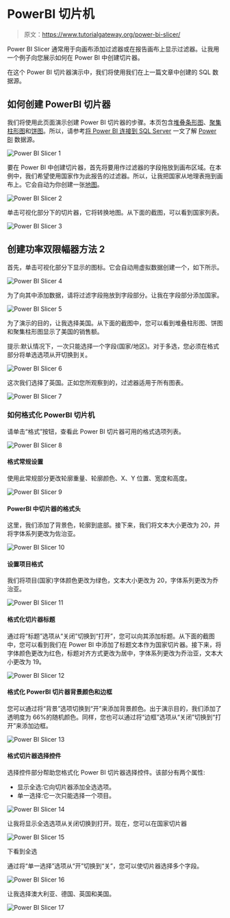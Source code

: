# PowerBI 切片机

> 原文：<https://www.tutorialgateway.org/power-bi-slicer/>

Power BI Slicer 通常用于向画布添加过滤器或在报告画布上显示过滤器。让我用一个例子向您展示如何在 Power BI 中创建切片器。

在这个 Power BI 切片器演示中，我们将使用我们在上一篇文章中创建的 SQL 数据源。

## 如何创建 PowerBI 切片器

我们将使用此页面演示创建 Power BI 切片器的步骤。本页包含[堆叠条形图](https://www.tutorialgateway.org/power-bi-stacked-bar-chart/)、[聚集柱形图](https://www.tutorialgateway.org/clustered-column-chart-in-power-bi/)和[饼图](https://www.tutorialgateway.org/pie-chart-in-power-bi/)。所以，请参考[将 Power BI 连接到 SQL Server](https://www.tutorialgateway.org/connect-power-bi-to-sql-server/) 一文了解 [Power BI](https://www.tutorialgateway.org/power-bi-tutorial/) 数据源。

![Power BI Slicer 1](img/b749ee9dd864100d4bd31a9f339a4762.png)

要在 Power BI 中创建切片器，首先将要用作过滤器的字段拖放到画布区域。在本例中，我们希望使用国家作为此报告的过滤器。所以，让我把国家从地理表拖到画布上。它会自动为你创建一张[地图](https://www.tutorialgateway.org/create-a-map-in-power-bi/)。

![Power BI Slicer 2](img/ff750780abe8a2ed3ac708ae06e1ffa7.png)

单击可视化部分下的切片器，它将转换地图。从下面的截图，可以看到国家列表。

![Power BI Slicer 3](img/7c13ac832e77f73fe48fc37c7ed1cf95.png)

## 创建功率双限幅器方法 2

首先，单击可视化部分下显示的图标。它会自动用虚拟数据创建一个，如下所示。

![Power BI Slicer 4](img/9401f621b30f8068d6ad6ecc2394d49b.png)

为了向其中添加数据，请将过滤字段拖放到字段部分。让我在字段部分添加国家。

![Power BI Slicer 5](img/ae56d96c0f778a683df5e21de3cff0f3.png)

为了演示的目的，让我选择美国。从下面的截图中，您可以看到堆叠柱形图、饼图和聚集柱形图显示了美国的销售额。

提示:默认情况下，一次只能选择一个字段(国家/地区)。对于多选，您必须在格式部分将单选选项从开切换到关。

![Power BI Slicer 6](img/c88a1a56cf53ccfb635b87d4a4f9eaf7.png)

这次我们选择了英国。正如您所观察到的，过滤器适用于所有图表。

![Power BI Slicer 7](img/1281c9ae74684cfd56b3a0ef2f99fce4.png)

### 如何格式化 PowerBI 切片机

请单击“格式”按钮，查看此 Power BI 切片器可用的格式选项列表。

![Power BI Slicer 8](img/c942d807638b53fc97adf0228f199307.png)

#### 格式常规设置

使用此常规部分更改轮廓重量、轮廓颜色、X、Y 位置、宽度和高度。

![Power BI Slicer 9](img/733c255e20be651105051c86326044f8.png)

#### PowerBI 中切片器的格式头

这里，我们添加了背景色，轮廓到底部。接下来，我们将文本大小更改为 20，并将字体系列更改为佐治亚。

![Power BI Slicer 10](img/a0cf960d0eab478cd9c5ebd2c5c886fb.png)

#### 设置项目格式

我们将项目(国家)字体颜色更改为绿色，文本大小更改为 20，字体系列更改为乔治亚。

![Power BI Slicer 11](img/8f6cb844dc77230b4280165307777de0.png)

#### 格式化切片器标题

通过将“标题”选项从“关闭”切换到“打开”，您可以向其添加标题。从下面的截图中，您可以看到我们在 Power BI 中添加了标题文本作为国家切片器。接下来，将字体颜色更改为红色，标题对齐方式更改为居中，字体系列更改为乔治亚，文本大小更改为 19。

![Power BI Slicer 12](img/ed8c68feecb3f928d568222d4a13b705.png)

#### 格式化 PowerBI 切片器背景颜色和边框

您可以通过将“背景”选项切换到“开”来添加背景颜色。出于演示目的，我们添加了透明度为 66%的随机颜色。同样，您也可以通过将“边框”选项从“关闭”切换到“打开”来添加边框。

![Power BI Slicer 13](img/5ee70ae603b7a7ff8628101c0ea3b929.png)

#### 格式切片器选择控件

选择控件部分帮助您格式化 Power BI 切片器选择控件。该部分有两个属性:

*   显示全选:它向切片器添加全选选项。
*   单一选择:它一次只能选择一个项目。

![Power BI Slicer 14](img/c57ecac7bfd6067e850ef0e6fbdb459f.png)

让我将显示全选选项从关闭切换到打开。现在，您可以在国家切片器

![Power BI Slicer 15](img/84a368f6f1243fe643046ee8b0d881ae.png)

下看到全选

通过将“单一选择”选项从“开”切换到“关”，您可以使切片器选择多个字段。

![Power BI Slicer 16](img/a92401a82c56753d8eaa9a887fd142c8.png)

让我选择澳大利亚、德国、英国和美国。

![Power BI Slicer 17](img/da8ead53e0e08af5a61635452ff28b3c.png)